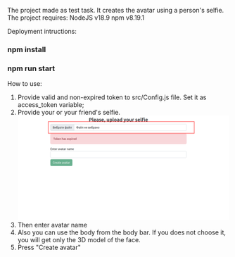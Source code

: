The project made as test task. It creates the avatar using a person's selfie.
The project requires:
NodeJS v18.9
npm v8.19.1

Deployment intructions:
### npm install
### npm run start

How to use:
1. Provide valid and non-expired token to src/Config.js file. Set it as access_token variable;
2. Provide your or your friend's selfie.
![img.png](img.png)
3. Then enter avatar name
4. Also you can use the body from the body bar. If you does not choose it, you will get only the 3D model of the face.
5. Press "Create avatar"